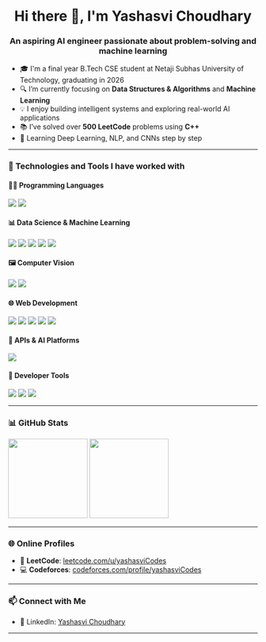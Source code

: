 <!--## Hi there 👋-->

<!--
**yashasviCodes/yashasviCodes** is a ✨ _special_ ✨ repository because its `README.md` (this file) appears on your GitHub profile.

Here are some ideas to get you started:

- 🔭 I’m currently working on ...
- 🌱 I’m currently learning ...
- 👯 I’m looking to collaborate on ...
- 🤔 I’m looking for help with ...
- 💬 Ask me about ...
- 📫 How to reach me: ...
- 😄 Pronouns: ...
- ⚡ Fun fact: ...
-->
<h1 align="center">Hi there 👋, I'm Yashasvi Choudhary</h1>
<h3 align="center">An aspiring AI engineer passionate about problem-solving and machine learning</h3>

- 🎓 I'm a final year B.Tech CSE student at Netaji Subhas University of Technology, graduating in 2026  
- 🔍 I’m currently focusing on **Data Structures & Algorithms** and **Machine Learning**  
- 💡 I enjoy building intelligent systems and exploring real-world AI applications  
- 📚 I’ve solved over **500 LeetCode** problems using **C++**    
- 🌱 Learning Deep Learning, NLP, and CNNs step by step  

---

### 🧰 Technologies and Tools I have worked with
<p align="left">

  <!-- Programming Languages -->
  <h4>🧑‍💻 Programming Languages</h4>
  <p align="left">
  <img src="https://img.shields.io/badge/C++-00599C?style=for-the-badge&logo=c%2B%2B&logoColor=white" />
  <img src="https://img.shields.io/badge/Python-3776AB?style=for-the-badge&logo=python&logoColor=white" />
  </p>

  <!-- Data Science & Machine Learning -->
  <h4>📊 Data Science & Machine Learning</h4>
  <p align="left">
  <img src="https://img.shields.io/badge/NumPy-013243?style=for-the-badge&logo=numpy&logoColor=white" />
  <img src="https://img.shields.io/badge/Pandas-150458?style=for-the-badge&logo=pandas&logoColor=white" />
  <img src="https://img.shields.io/badge/Matplotlib-11557C?style=for-the-badge&logo=matplotlib&logoColor=white" />
  <img src="https://img.shields.io/badge/scikit--learn-F7931E?style=for-the-badge&logo=scikit-learn&logoColor=white" />
  <img src="https://img.shields.io/badge/TensorFlow-FF6F00?style=for-the-badge&logo=tensorflow&logoColor=white" />
  </p>

  <!-- Computer Vision -->
  <h4>🖼️ Computer Vision</h4>
  <p align="left">
  <img src="https://img.shields.io/badge/OpenCV-5C3EE8?style=for-the-badge&logo=opencv&logoColor=white" />
  <img src="https://img.shields.io/badge/Ultralytics-008080?style=for-the-badge&logo=ultralytics&logoColor=white" />
  </p>

  <!-- Web & App Development -->
  <h4>🌐 Web Development</h4>
  <p align="left">
  <img src="https://img.shields.io/badge/Streamlit-FF4B4B?style=for-the-badge&logo=streamlit&logoColor=white" />
  <img src="https://img.shields.io/badge/Flask-000000?style=for-the-badge&logo=flask&logoColor=white" />
  <img src="https://img.shields.io/badge/HTML5-E34F26?style=for-the-badge&logo=html5&logoColor=white" />
  <img src="https://img.shields.io/badge/CSS3-1572B6?style=for-the-badge&logo=css3&logoColor=white" />
  <img src="https://img.shields.io/badge/JavaScript-F7DF1E?style=for-the-badge&logo=javascript&logoColor=black" />
  <!-- <img src="https://img.shields.io/badge/React-20232A?style=for-the-badge&logo=react&logoColor=61DAFB" /> -->
  </p>

   <!-- APIs & AI -->
   <h4>🧠 APIs & AI Platforms</h4>
   <p align="left">
  <img src="https://img.shields.io/badge/OpenAI-412991?style=for-the-badge&logo=openai&logoColor=white" />
</p>

  <!-- Developer Tools -->
  <h4>🧰 Developer Tools</h4>
  <p align="left">
  <img src="https://img.shields.io/badge/VS%20Code-007ACC?style=for-the-badge&logo=visual-studio-code&logoColor=white" />
  <img src="https://img.shields.io/badge/Git-F05032?style=for-the-badge&logo=git&logoColor=white" />
  <img src="https://img.shields.io/badge/GitHub-181717?style=for-the-badge&logo=github&logoColor=white" />
 <!-- <img src="https://img.shields.io/badge/Docker-2496ED?style=for-the-badge&logo=docker&logoColor=white" /> -->
</p>

  <!-- Design Systems -->
 <!-- <img src="https://img.shields.io/badge/Raaghu%20Design%20System-4B0082?style=for-the-badge" /> -->

</p>

---

### 📊 GitHub Stats

<p align="left">
  <img src="https://github-readme-stats.vercel.app/api?username=yashasviCodes&show_icons=true&theme=gruvbox" height="160"/>
  <img src="https://github-readme-stats.vercel.app/api/top-langs/?username=yashasviCodes&layout=compact&theme=radical" height="160"/>
</p>
<!--
<p align="left">
  <img src="https://github-readme-streak-stats.herokuapp.com?user=yashasviCodes&theme=radical" height="160"/>
  <img src="https://github-readme-activity-graph.vercel.app/graph?username=yashasviCodes&theme=radical" height="200"/>
</p>
-->

---
### 🌐 Online Profiles

- 🧠 **LeetCode**: [leetcode.com/u/yashasviCodes](https://leetcode.com/u/yashasviCodes/)
- 💻 **Codeforces**: [codeforces.com/profile/yashasviCodes](https://codeforces.com/profile/yashasviCodes)
---
### 📫 Connect with Me
- 💼 LinkedIn: [Yashasvi Choudhary](https://www.linkedin.com/in/yashasvi-choudhary-311662262/)  

---
